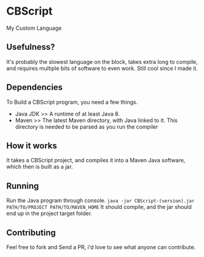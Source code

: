 # CBScript
My Custom Language

## Usefulness?
It's probably the slowest language on the block, takes extra long to compile, and requires multiple bits of software to even work. Still cool since I made it.

## Dependencies
To Build a CBScript program, you need a few things.
- Java JDK >> A runtime of at least Java 8.
- Maven >> The latest Maven directory, with Java linked to it. This directory is needed to be parsed as you run the compiler

## How it works
It takes a CBScript project, and compiles it into a Maven Java software, which then is built as a jar.

## Running
Run the Java program through console. `java -jar CBScript-(version).jar PATH/TO/PROJECT PATH/TO/MAVEN_HOME`
It should compile, and the jar should end up in the project target folder.

## Contributing
Feel free to fork and Send a PR, i'd love to see what anyone can contribute.

